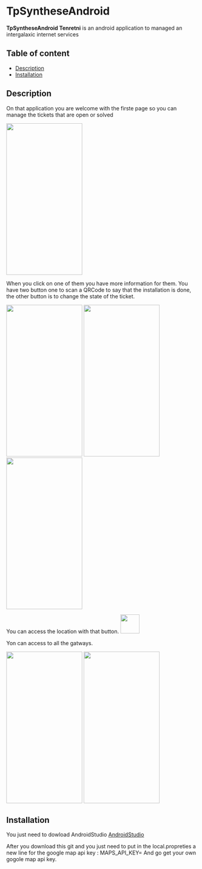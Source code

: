 # TpSyntheseAndroid

**TpSyntheseAndroid Tenretni** is an android application to managed an intergalaxic internet services

## Table of content

- [Description](#description)
- [Installation](#installation)


## Description

On that application you are welcome with the firste page so you can manage the tickets that are open or solved

<img src="https://github.com/crobichaud-cstj/TpSyntheseAndroid/assets/89365878/abf40d15-410f-4a07-8f26-26971c26bf20" width="200" height="400"/>

When you click on one of them you have more information for them.
You have two button one to scan a QRCode to say that the installation is done, the other button is to change the state of the ticket.

<img src="https://github.com/crobichaud-cstj/TpSyntheseAndroid/assets/89365878/e175441c-0a9b-47d1-bf1e-8e814fe110b7" width="200" height="400"/> 
<img src="https://github.com/crobichaud-cstj/TpSyntheseAndroid/assets/89365878/0c20f15f-bf71-4e53-a4f1-d080a966648a" width="200" height="400"/>
<img src="https://github.com/crobichaud-cstj/TpSyntheseAndroid/assets/89365878/fe2a0ff8-5a29-405f-9ccf-9a83fa772932" width="200" height="400"/> 



You can access the location with that button. <img src="https://github.com/crobichaud-cstj/TpSyntheseAndroid/assets/89365878/9084234c-2bd4-4f00-856d-2b83e3323a0c" width="50" height="50"/>

Yon can access to all the gatways.

<img src="https://github.com/crobichaud-cstj/TpSyntheseAndroid/assets/89365878/8e2a7bda-e26a-49a3-9310-e16637e8a427" width="200" height="400"/> 
<img src="https://github.com/crobichaud-cstj/TpSyntheseAndroid/assets/89365878/35dda44b-dc92-4b63-a838-7ad9e511af7d" width="200" height="400"/> 




## Installation

You just need to dowload AndroidStudio [AndroidStudio](https://developer.android.com/studio)

After you download this git and you just need to put in the local.propreties a new line for the google map api key :  MAPS_API_KEY=
And go get your own gogole map api key.



